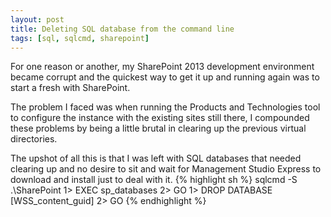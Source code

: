 ```yaml
---
layout: post
title: Deleting SQL database from the command line
tags: [sql, sqlcmd, sharepoint]
---
```


For one reason or another, my SharePoint 2013 development environment became corrupt and the quickest way to get it up and running again was to start a fresh with SharePoint.

The problem I faced was when running the Products and Technologies tool to configure the instance with the existing sites still there, I compounded these problems by being a little brutal in clearing up the previous virtual directories.

The upshot of all this is that I was left with SQL databases that needed clearing up and no desire to sit and wait for Management Studio Express to download and install just to deal with it.
{% highlight sh %}
sqlcmd -S .\SharePoint
1> EXEC sp_databases
2> GO
1> DROP DATABASE [WSS_content_guid]
2> GO
{% endhighlight %}
